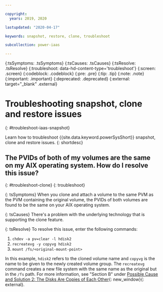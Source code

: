 ```yaml
---

copyright:
  years: 2019, 2020

lastupdated: "2020-04-17"

keywords: snapshot, restore, clone, troubleshoot

subcollection: power-iaas

---
```


{:tsSymptoms: .tsSymptoms}
{:tsCauses: .tsCauses}
{:tsResolve: .tsResolve}
{:troubleshoot: data-hd-content-type='troubleshoot'}
{:screen: .screen}
{:codeblock: .codeblock}
{:pre: .pre}
{:tip: .tip}
{:note: .note}
{:important: .important}
{:deprecated: .deprecated}
{:external: target="_blank" .external}

# Troubleshooting snapshot, clone and restore issues
{: #troubleshoot-iaas-snapshot}

Learn how to troubleshoot {{site.data.keyword.powerSysShort}} snapshot, clone and restore issues.
{: shortdesc}

## The PVIDs of both of my volumes are the same on my AIX operating system. How do I resolve this issue?
{: #troubleshoot-clone}
{: troubleshoot}

{: tsSymptoms}
When you clone and attach a volume to the same PVM as the PVM containing the original volume, the PVIDs of both volumes are found to be the same on your AIX operating system.

{: tsCauses}
There's a problem with the underlying technology that is supporting the clone feature.

{: tsResolve}
To resolve this issue, enter the following commands:

1. `chdev -a pv=clear -l hdisk2`
2. `recreatevg -y copyvg hdisk2`
3. `mount /fs/<original-mount-point>`

In this example, `hdisk2` refers to the cloned volume name and `copyvg` is the name to be given to the newly created volume group. The `recreatevg` command creates a new file system with the same name as the original but in the `/fs` path. For more information, see "Section B" under [Possible Cause and Solution 2: The Disks Are Copies of Each Other](https://www.ibm.com/support/pages/resolving-lvm-and-hard-disk-pvid-issues){: new_window}{: external}.
